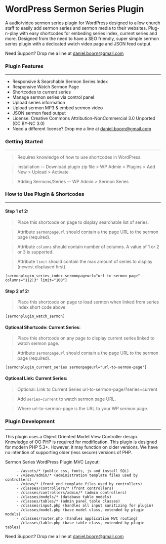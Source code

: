 
WordPress Sermon Series Plugin
==============

A audio/video sermon series plugin for WordPress designed to allow church staff to easily add sermon series and sermon media to their websites. Plug-n-play with easy shortcodes for embeding series index, current series and more. Designed from the need to have a SEO friendly, super simple sermon series plugin with a dedicated watch video page and JSON feed output.

Need Support? Drop me a line at daniel.boorn@gmail.com

### Plugin Features
---
- Responsive & Searchable Sermon Series Index
- Responsive Watch Sermon Page
- Shortcodes to current series
- Manage sermon series via control panel
- Upload series information
- Upload sermon MP3 & embed sermon video
- JSON sermon feed output
- License: Creative Commons Attribution-NonCommercial 3.0 Unported (CC BY-NC 3.0)
- Need a different license? Drop me a line at daniel.boorn@gmail.com



### Getting Started
---

> Requires knowledge of how to use shortcodes in WordPress.

> Installation -- Download plugin zip file > WP Admin > Plugins > Add New > Upload > Activate

> Adding Sermons/Series -- WP Admin > Sermon Series

### How to Use Plugin & Shortcodes
---

#### Step 1 of 2: 
> Place this shortcode on page to display searchable list of series.

> Attribute `sermonpageurl` should contain a the page URL to the sermon page (required).

> Attribute `columns` should contain number of columns. A value of 1 or 2 or 3 is supported.

> Attribute `limit` should contain the max amount of series to display (newest displayed first).

```
[sermonplugin_series_index sermonpageurl="url-to-sermon-page" columns="1|2|3" limit="100"] 
```
#### Step 2 of 2: 

> Place this shortcode on page to load sermon when linked from series index short code above
```
[sermonplugin_watch_sermon] 
```

#### Optional Shortcode: Current Series:
> Place this shortcode on any page to display current series linked to watch sermon page.

> Attribute `sermonpageurl` should contain a the page URL to the sermon page (required).

```
[sermonplugin_current_series sermonpageurl="url-to-sermon-page"]
```

#### Optional Link: Current Series:
> Optional: Link to Current Series url-to-sermon-page/?series=current

>  Add `series=current` to watch sermon page URL.

> Where url-to-sermon-page is the URL to your WP sermon page.

### Plugin Development
---
This plugin uses a Object Oriented Model View Controller design. Knowledge of OO PHP is required for modification. This plugin is designed for modern PHP 5.3+. However, it may function on older versions. We have no intention of supporting older (less secure) versions of PHP.

Sermon Series WordPress Plugin MVC Layout:
```
     - /assets/* (public css, fonts, js and install SQL)
     - /views/admin/* (administration template files used by controllers)
     - /views/* (front end template files used by controllers)
     - /classes/controllers/* (front controllers)
     - /classes/controllers/admin/* (admin controllers)
     - /classes/models/* (database table models)
     - /classes/tables/* (admin panel table classes)
     - /classes/input.php (handles all input sanitizing for plugin)
     - /classes/model.php (base model class, extended by plugin models)
     - /classes/router.php (handles application MVC routing)
     - /classes/table.php (base table class, extended by plugin tables)
```

Need Support? Drop me a line at daniel.boorn@gmail.com
